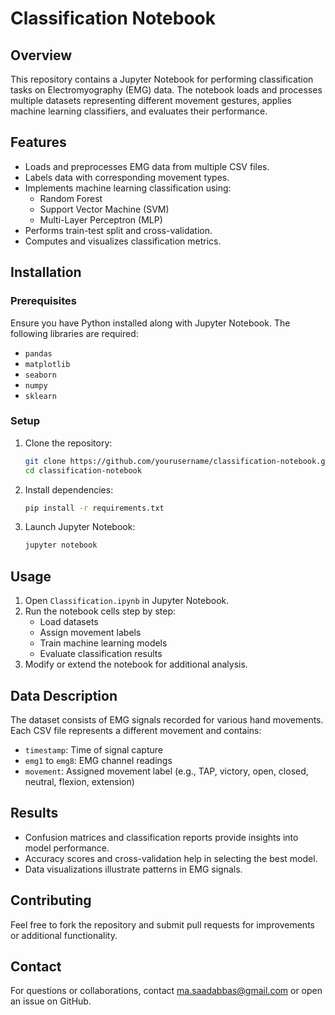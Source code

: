 # Classification Notebook

## Overview
This repository contains a Jupyter Notebook for performing classification tasks on Electromyography (EMG) data. The notebook loads and processes multiple datasets representing different movement gestures, applies machine learning classifiers, and evaluates their performance.

## Features
- Loads and preprocesses EMG data from multiple CSV files.
- Labels data with corresponding movement types.
- Implements machine learning classification using:
  - Random Forest
  - Support Vector Machine (SVM)
  - Multi-Layer Perceptron (MLP)
- Performs train-test split and cross-validation.
- Computes and visualizes classification metrics.

## Installation
### Prerequisites
Ensure you have Python installed along with Jupyter Notebook. The following libraries are required:
- `pandas`
- `matplotlib`
- `seaborn`
- `numpy`
- `sklearn`

### Setup
1. Clone the repository:
   ```bash
   git clone https://github.com/yourusername/classification-notebook.git
   cd classification-notebook
   ```
2. Install dependencies:
   ```bash
   pip install -r requirements.txt
   ```
3. Launch Jupyter Notebook:
   ```bash
   jupyter notebook
   ```

## Usage
1. Open `Classification.ipynb` in Jupyter Notebook.
2. Run the notebook cells step by step:
   - Load datasets
   - Assign movement labels
   - Train machine learning models
   - Evaluate classification results
3. Modify or extend the notebook for additional analysis.

## Data Description
The dataset consists of EMG signals recorded for various hand movements. Each CSV file represents a different movement and contains:
- `timestamp`: Time of signal capture
- `emg1` to `emg8`: EMG channel readings
- `movement`: Assigned movement label (e.g., TAP, victory, open, closed, neutral, flexion, extension)

## Results
- Confusion matrices and classification reports provide insights into model performance.
- Accuracy scores and cross-validation help in selecting the best model.
- Data visualizations illustrate patterns in EMG signals.

## Contributing
Feel free to fork the repository and submit pull requests for improvements or additional functionality.

## Contact
For questions or collaborations, contact ma.saadabbas@gmail.com or open an issue on GitHub.
